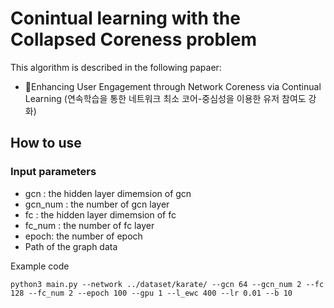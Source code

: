 # Conintual learning with the Collapsed Coreness problem
This algorithm is described in the following papaer:
- Enhancing User Engagement through Network Coreness via Continual Learning
  (연속학습을 통한 네트워크 최소 코어-중심성을 이용한 유저 참여도 강화)

## How to use

### Input parameters
  - gcn : the hidden layer dimemsion of gcn 
  - gcn_num : the number of gcn layer
  - fc : the hidden layer dimemsion of fc 
  - fc_num : the number of fc layer
  - epoch: the number of epoch
  - Path of the graph data



Example code
```
python3 main.py --network ../dataset/karate/ --gcn 64 --gcn_num 2 --fc 128 --fc_num 2 --epoch 100 --gpu 1 --l_ewc 400 --lr 0.01 --b 10
```




